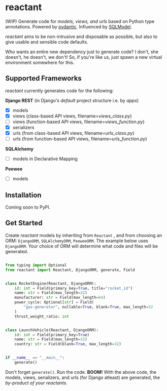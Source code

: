# reactant

(WIP) Generate code for *models, views, and urls* based on Python type annotations. Powered by [pydantic](https://github.com/samuelcolvin/pydantic/). Influenced by [SQLModel](https://github.com/tiangolo/sqlmodel).

*reactant* aims to be non-intrusive and disposable as possible, but also to give usable and sensible code defaults.

Who wants an entire new dependency just to generate code? I don't, she doesn't, he doesn't, we don't! So, if you're like us, just spawn a new virtual environment somewhere for this.

## Supported Frameworks

*reactant* currently generates code for the following:

**Django REST** (in Django's *default* project structure i.e. by *apps*)

- [X] models
- [X] views (class-based API views, filename=*views_class.py*)
- [ ] views (function-based API views, filename=*views_function.py*)
- [X] serializers
- [X] urls (from class-based API views, filename=*urls_class.py*)
- [ ] urls (from function-based API views, filename=*urls_function.py*)

**SQLAlchemy**

- [ ] models in Declarative Mapping

**Peewee**

- [ ] models

## Installation

Coming soon to PyPI.

## Get Started

Create *reactant* models by inheriting from `Reactant` , and from choosing an ORM: `DjangoORM`, `SQLAlchemyORM`, `PeeweeORM`. The example below uses `DjangoORM`. Your choice of ORM will determine what code and files will be generated.

```python

from typing import Optional
from reactant import Reactant, DjangoORM, generate, Field


class RocketEngine(Reactant, DjangoORM):
    id: int = Field(primary_key=True, title="rocket_id")
    name: str = Field(max_length=32)
    manufacturer: str = Field(max_length=64)
    power_cycle: Optional[str] = Field(
        "gas-generator", nullable=True, blank=True, max_length=32
    )
    thrust_weight_ratio: int


class LaunchVehicle(Reactant, DjangoORM):
    id: int = Field(primary_key=True)
    name: str = Field(max_length=32)
    country: str = Field(blank=True, max_length=32)


if __name__ == "__main__":
    generate()

```

Don't forget `generate()`. Run the code. **BOOM!** With the above code, the models, views, serializers, and urls (for Django atleast) are generated, the *by-product of your reactants*.